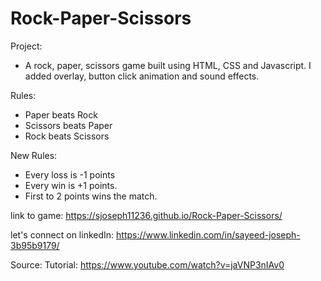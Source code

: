 # Rock-Paper-Scissors
Project:
- A rock, paper, scissors game built using HTML, CSS and Javascript. I added overlay, button click animation and sound effects.

Rules:
- Paper beats Rock
- Scissors beats Paper
- Rock beats Scissors

New Rules: 
- Every loss is -1 points 
- Every win  is +1 points. 
- First to 2 points wins the match. 

link to game: 
https://sjoseph11236.github.io/Rock-Paper-Scissors/

let's connect on linkedIn:
https://www.linkedin.com/in/sayeed-joseph-3b95b9179/

Source:
Tutorial: https://www.youtube.com/watch?v=jaVNP3nIAv0 


